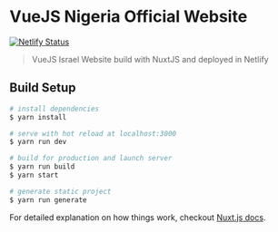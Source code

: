 # VueJS Nigeria Official Website

[![Netlify Status](https://api.netlify.com/api/v1/badges/4c000382-02a2-4d9d-b72c-d36b21d0b07f/deploy-status)](https://app.netlify.com/sites/vuejsisrael/deploys)

> VueJS Israel Website build with NuxtJS and deployed in Netlify

## Build Setup

``` bash
# install dependencies
$ yarn install

# serve with hot reload at localhost:3000
$ yarn run dev

# build for production and launch server
$ yarn run build
$ yarn start

# generate static project
$ yarn run generate
```

For detailed explanation on how things work, checkout [Nuxt.js docs](https://nuxtjs.org).
